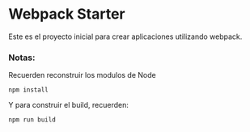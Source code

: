 # Webpack Starter

Este es el proyecto inicial para crear aplicaciones 
utilizando webpack.

### Notas: 
Recuerden reconstruir los modulos de Node
```
npm install
```
Y para construir el build, recuerden:
```
npm run build
```
